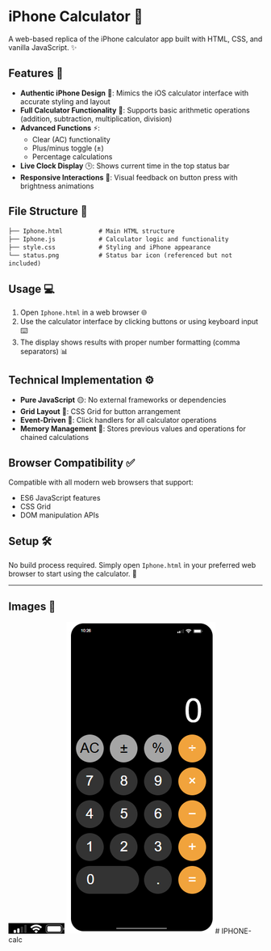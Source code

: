 # iPhone Calculator 📱

A web-based replica of the iPhone calculator app built with HTML, CSS, and vanilla JavaScript. ✨

## Features 🚀

- **Authentic iPhone Design** 🎨: Mimics the iOS calculator interface with accurate styling and layout
- **Full Calculator Functionality** 🔢: Supports basic arithmetic operations (addition, subtraction, multiplication, division)
- **Advanced Functions** ⚡: 
  - Clear (AC) functionality
  - Plus/minus toggle (±)
  - Percentage calculations
- **Live Clock Display** 🕒: Shows current time in the top status bar
- **Responsive Interactions** 💫: Visual feedback on button press with brightness animations

## File Structure 📁

```
├── Iphone.html          # Main HTML structure
├── Iphone.js            # Calculator logic and functionality
├── style.css            # Styling and iPhone appearance
└── status.png           # Status bar icon (referenced but not included)
```

## Usage 💻

1. Open `Iphone.html` in a web browser 🌐
2. Use the calculator interface by clicking buttons or using keyboard input ⌨️
3. The display shows results with proper number formatting (comma separators) 📊

## Technical Implementation ⚙️

- **Pure JavaScript** 🟡: No external frameworks or dependencies
- **Grid Layout** 📏: CSS Grid for button arrangement
- **Event-Driven** 🎯: Click handlers for all calculator operations
- **Memory Management** 🧠: Stores previous values and operations for chained calculations

## Browser Compatibility ✅

Compatible with all modern web browsers that support:
- ES6 JavaScript features
- CSS Grid
- DOM manipulation APIs

## Setup 🛠️

No build process required. Simply open `Iphone.html` in your preferred web browser to start using the calculator. 🎉

---
## Images 📸
![siganl, wifi and battery icons](status.png)
![Ipohne calc](image.png)# IPHONE-calc

